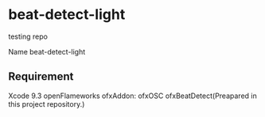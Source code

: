 # beat-detect-light
testing repo

Name
beat-detect-light

## Requirement
Xcode 9.3
openFlameworks
ofxAddon: ofxOSC
          ofxBeatDetect(Preapared in this project repository.)



